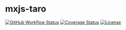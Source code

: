 # mxjs-taro

[![GitHub Workflow Status](https://img.shields.io/github/workflow/status/miaoxing/mxjs-taro/Build?style=flat-square)](https://github.com/miaoxing/mxjs-taro/actions)
[![Coverage Status](https://img.shields.io/coveralls/miaoxing/mxjs-taro.svg?style=flat-square)](https://coveralls.io/r/miaoxing/mxjs-taro)
[![License](http://img.shields.io/badge/license-MIT-brightgreen.svg?style=flat-square)](http://www.opensource.org/licenses/MIT)
